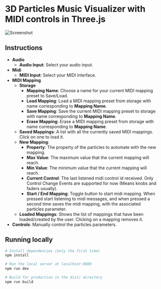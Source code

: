 # 3D Particles Music Visualizer with MIDI controls in Three.js

  ![Screenshot](https://github.com/adarkforce/visual-performance/blob/master/readme/screenshot.png)

## Instructions

- **Audio**
  -  **Audio Input**: Select your audio input.
- **Midi**
  - **MIDI Input**: Select your MIDI interface. 
- **MIDI Mapping**
  - **Storage**
    - **Mapping Name**: Choose a name for your current MIDI mapping preset to Save/Load.
    - **Load Mapping**: Load a MIDI mapping preset from storage with name corresponding to **Mapping Name**.
    - **Save Mapping**: Save the current MIDI mapping preset to storage with name corresponding to **Mapping Name**.
    - **Erase Mapping**: Erase a MIDI mapping preset from storage with name corresponding to **Mapping Name**.
  - **Saved Mappings**: A list with all the currently saved MIDI mappings. Click on one to load it.
  - **New Mapping**: 
    - **Property**: The property of the particles to automate with the new mapping.
    - **Max Value**: The maximum value that the current mapping will reach.
    - **Min Value**: The minimum value that the current mapping will reach.
    - **Current Control**: The last listened midi control id received. Only Control Change Events are supported for now (Means knobs and faders usually).
    - **Start / End Mapping**: Toggle button to start midi mapping. When pressed start listening to midi messages, and when pressed a second time saves the midi mapping, with the associated particles parameter.  
  - **Loaded Mappings**: Shows the list of mappings that have been loaded/created by the user. Clicking on a mapping removes it.
- **Controls**: Manually control the particles parameters.

## Running locally

```bash
# Install dependencies (only the first time)
npm install

# Run the local server at localhost:8080
npm run dev

# Build for production in the dist/ directory
npm run build
```

